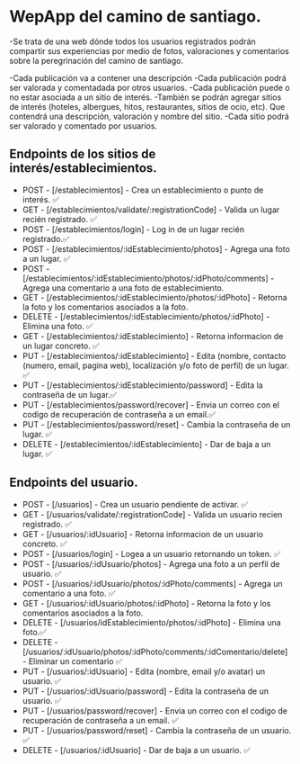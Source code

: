 # WepApp del camino de santiago.

-Se trata de una web dónde todos los usuarios registrados podrán compartir sus experiencias por medio de fotos, valoraciones y comentarios sobre la peregrinación del camino de santiago.

-Cada publicación va a contener una descripción
-Cada publicación podrá ser valorada y comentadada por otros usuarios.
-Cada publicación puede o no estar asociada a un sitio de interés.
-También se podrán agregar sitios de interés (hoteles, albergues, hitos, restaurantes, sitios de ocio, etc). Que contendrá una descripción, valoración y nombre del sitio.
-Cada sitio podrá ser valorado y comentado por usuarios.

## Endpoints de los sitios de interés/establecimientos.

-   POST - [/establecimientos] - Crea un establecimiento o punto de interés. ✅
-   GET - [/establecimientos/validate/:registrationCode] - Valida un lugar recién registrado. ✅
-   POST - [/establecimientos/login] - Log in de un lugar recién registrado.✅
-   POST - [/establecimientos/:idEstablecimiento/photos] - Agrega una foto a un lugar. ✅
-   POST - [/establecimientos/:idEstablecimiento/photos/:idPhoto/comments] - Agrega una comentario a una foto de establecimiento.
-   GET - [/establecimientos/:idEstablecimiento/photos/:idPhoto] - Retorna la foto y los comentarios asociados a la foto.
-   DELETE - [/establecimientos/:idEstablecimiento/photos/:idPhoto] - Elimina una foto. ✅
-   GET - [/establecimientos/:idEstablecimiento] - Retorna informacion de un lugar concreto. ✅
-   PUT - [/establecimientos/:idEstablecimiento] - Edita (nombre, contacto (numero, email, pagina web), localización y/o foto de perfil) de un lugar. ✅
-   PUT - [/establecimientos/:idEstablecimiento/password] - Edita la contraseña de un lugar.✅
-   PUT - [/establecimientos/password/recover] - Envia un correo con el codigo de recuperación de contraseña a un email.✅
-   PUT - [/establecimientos/password/reset] - Cambia la contraseña de un lugar. ✅
-   DELETE - [/establecimientos/:idEstablecimiento] - Dar de baja a un lugar. ✅

## Endpoints del usuario.

-   POST - [/usuarios] - Crea un usuario pendiente de activar. ✅
-   GET - [/usuarios/validate/:registrationCode] - Valida un usuario recien registrado. ✅
-   GET - [/usuarios/:idUsuario] - Retorna informacion de un usuario concreto. ✅
-   POST - [/usuarios/login] - Logea a un usuario retornando un token. ✅
-   POST - [/usuarios/:idUsuario/photos] - Agrega una foto a un perfil de usuario. ✅
-   POST - [/usuarios/:idUsuario/photos/:idPhoto/comments] - Agrega un comentario a una foto. ✅
-   GET - [/usuarios/:idUsuario/photos/:idPhoto] - Retorna la foto y los comentarios asociados a la foto.
-   DELETE - [/usuarios/idEstablecimiento/photos/:idPhoto] - Elimina una foto.✅
-   DELETE - [/usuarios/:idUsuario/photos/:idPhoto/comments/:idComentario/delete] - Eliminar un comentario ✅
-   PUT - [/usuarios/:idUsuario] - Edita (nombre, email y/o avatar) un usuario. ✅
-   PUT - [/usuarios/:idUsuario/password] - Edita la contraseña de un usuario. ✅
-   PUT - [/usuarios/password/recover] - Envia un correo con el codigo de recuperación de contraseña a un email. ✅
-   PUT - [/usuarios/password/reset] - Cambia la contraseña de un usuario. ✅
-   DELETE - [/usuarios/:idUsuario] - Dar de baja a un usuario. ✅
